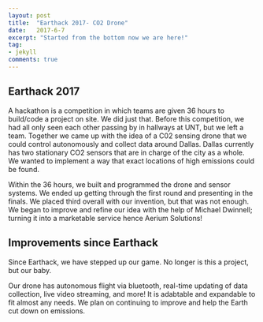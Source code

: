 ```yaml
---
layout: post
title:  "Earthack 2017- CO2 Drone"
date:   2017-6-7
excerpt: "Started from the bottom now we are here!"
tag:
- jekyll
comments: true
---
```


## Earthack 2017

A hackathon is a competition in which teams are given 36 hours to build/code a project on site. We did just that. Before this competition, we had all only seen each other passing by in hallways at UNT, but we left a team. Together we came up with the idea of a C02 sensing drone that we could control autonomously and collect data around Dallas. Dallas currently has two stationary CO2 sensors that are in charge of the city as a whole. We wanted to implement a way that exact locations of high emissions could be found. 

Within the 36 hours, we built and programmed the drone and sensor systems. We ended up getting through the first round and presenting in the finals. We placed third overall with our invention, but that was not enough. We began to improve and refine our idea with the help of Michael Dwinnell; turning it into a marketable service hence Aerium Solutions!

## Improvements since Earthack

Since Earthack, we have stepped up our game. No longer is this a project, but our baby. 

Our drone has autonomous flight via bluetooth, real-time updating of data collection, live video streaming, and more! It is adabtable and expandable to fit almost any needs. We plan on continuing to improve and help the Earth cut down on emissions. 

